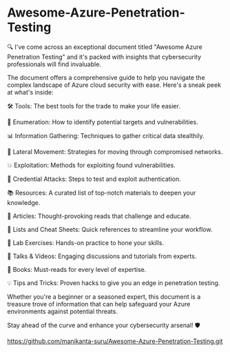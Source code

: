 # Awesome-Azure-Penetration-Testing

🔍 I've come across an exceptional document titled "Awesome Azure Penetration Testing" and it's packed with insights that cybersecurity professionals will find invaluable.

The document offers a comprehensive guide to help you navigate the complex landscape of Azure cloud security with ease. Here's a sneak peek at what's inside:

🛠 Tools: The best tools for the trade to make your life easier.

🔎 Enumeration: How to identify potential targets and vulnerabilities.

📊 Information Gathering: Techniques to gather critical data stealthily.

👣 Lateral Movement: Strategies for moving through compromised networks.

💥 Exploitation: Methods for exploiting found vulnerabilities.

🔑 Credential Attacks: Steps to test and exploit authentication.

📚 Resources: A curated list of top-notch materials to deepen your knowledge.

📃 Articles: Thought-provoking reads that challenge and educate.

📝 Lists and Cheat Sheets: Quick references to streamline your workflow.

🧪 Lab Exercises: Hands-on practice to hone your skills.

🎤 Talks & Videos: Engaging discussions and tutorials from experts.

📖 Books: Must-reads for every level of expertise.

💡 Tips and Tricks: Proven hacks to give you an edge in penetration testing.

Whether you're a beginner or a seasoned expert, this document is a treasure trove of information that can help safeguard your Azure environments against potential threats.

Stay ahead of the curve and enhance your cybersecurity arsenal! 🛡️

https://github.com/manikanta-suru/Awesome-Azure-Penetration-Testing.git
